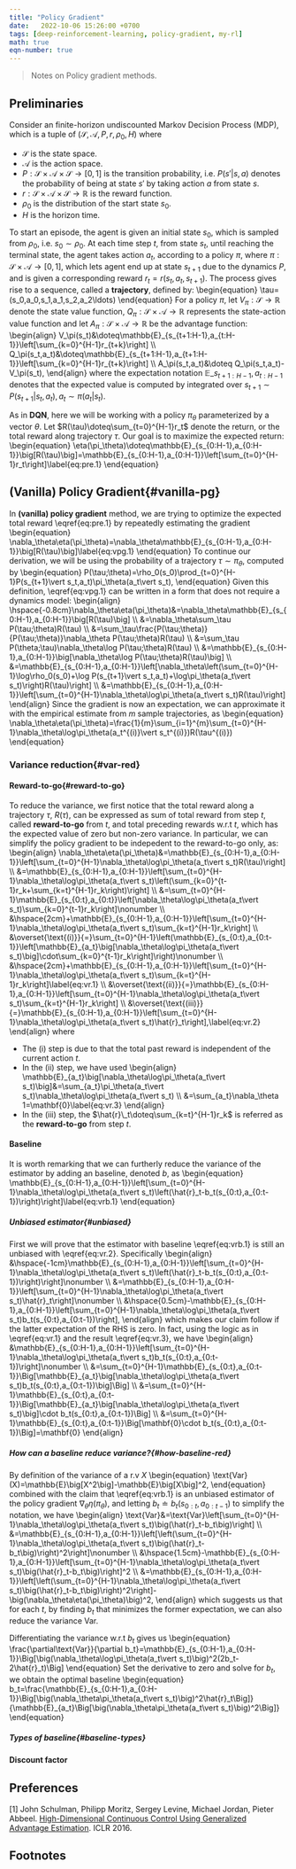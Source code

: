 ```yaml
---
title: "Policy Gradient"
date:   2022-10-06 15:26:00 +0700
tags: [deep-reinforcement-learning, policy-gradient, my-rl]
math: true
eqn-number: true
---
```

> Notes on Policy gradient methods.
<!--more-->

## Preliminaries
Consider an finite-horizon undiscounted Markov Decision Process (MDP), which is a tuple of $(\mathcal{S},\mathcal{A},P,r,\rho_0,H)$ where
- $\mathcal{S}$ is the state space.
- $\mathcal{A}$ is the action space.
- $P:\mathcal{S}\times\mathcal{A}\times\mathcal{S}\to[0,1]$ is the transition probability, i.e. $P(s'\vert s,a)$ denotes the probability of being at state $s'$ by taking action $a$ from state $s$.
- $r:\mathcal{\mathcal{S}\times\mathcal{A}\times\mathcal{S}}\to\mathbb{R}$ is the reward function.
- $\rho_0$ is the distribution of the start state $s_0$.
- $H$ is the horizon time.

To start an episode, the agent is given an initial state $s_0$, which is sampled from $\rho_0$, i.e. $s_0\sim\rho_0$. At each time step $t$, from state $s_t$, until reaching the terminal state, the agent takes action $a_t$, according to a policy $\pi$, where $\pi:\mathcal{S}\times\mathcal{A}\to[0,1]$, which lets agent end up at state $s_{t+1}$ due to the dynamics $P$, and is given a corresponding reward $r_t=r(s_t,a_t,s_{t+1})$. The process gives rise to a sequence, called a **trajectory**, defined by:
\begin{equation}
\tau=(s_0,a_0,s_1,a_1,s_2,a_2\ldots)
\end{equation}
For a policy $\pi$, let $V_\pi:\mathcal{S}\to\mathbb{R}$ denote the state value function, $Q_\pi:\mathcal{S}\times\mathcal{A}\to\mathbb{R}$ represents the state-action value function and let $A_\pi:\mathcal{S}\times\mathcal{A}\to\mathbb{R}$ be the advantage function:
\begin{align}
V_\pi(s_t)&\doteq\mathbb{E}\_{s_{t+1:H-1},a_{t:H-1}}\left[\sum_{k=0}^{H-1}r_{t+k}\right] \\\\ Q_\pi(s_t,a_t)&\doteq\mathbb{E}\_{s_{t+1:H-1},a_{t+1:H-1}}\left[\sum_{k=0}^{H-1}r_{t+k}\right] \\\\ A_\pi(s_t,a_t)&\doteq Q_\pi(s_t,a_t)-V_\pi(s_t),
\end{align}
where the expectation notation $\mathbb{E}\_{s_{t+1:H-1},a_{t:H-1}}$ denotes that the expected value is computed by integrated over $s_{t+1}\sim P(s_{t+1}\vert s_t,a_t),a_t\sim\pi(a_t\vert s_t)$.

As in **DQN**, here we will be working with a policy $\pi_\theta$ parameterized by a vector $\theta$.  Let $R(\tau)\doteq\sum_{t=0}^{H-1}r_t$ denote the return, or the total reward along trajectory $\tau$. Our goal is to maximize the expected return:
\begin{equation}
\eta(\pi_\theta)\doteq\mathbb{E}\_{s_{0:H-1},a_{0:H-1}}\big[R(\tau)\big]=\mathbb{E}\_{s_{0:H-1},a_{0:H-1}}\left[\sum_{t=0}^{H-1}r_t\right]\label{eq:pre.1}
\end{equation}

## (Vanilla) Policy Gradient{#vanilla-pg}
In **(vanilla) policy gradient** method, we are trying to optimize the expected total reward \eqref{eq:pre.1} by repeatedly estimating the gradient
\begin{equation}
\nabla_\theta\eta(\pi_\theta)=\nabla_\theta\mathbb{E}\_{s_{0:H-1},a_{0:H-1}}\big[R(\tau)\big]\label{eq:vpg.1}
\end{equation}
To continue our derivation, we will be using the probability of a trajectory $\tau\sim\pi_\theta$, computed by
\begin{equation}
P(\tau;\theta)=\rho_0(s_0)\prod_{t=0}^{H-1}P(s_{t+1}\vert s_t,a_t)\pi_\theta(a_t\vert s_t),
\end{equation}
Given this definition, \eqref{eq:vpg.1} can be written in a form that does not require a dynamics model:
\begin{align}
\hspace{-0.8cm}\nabla_\theta\eta(\pi_\theta)&=\nabla_\theta\mathbb{E}\_{s_{0:H-1},a_{0:H-1}}\big[R(\tau)\big] \\\\ &=\nabla_\theta\sum_\tau P(\tau;\theta)R(\tau) \\\\ &=\sum_\tau\frac{P(\tau;\theta)}{P(\tau;\theta)}\nabla_\theta P(\tau;\theta)R(\tau) \\\\ &=\sum_\tau P(\theta;\tau)\nabla_\theta\log P(\tau;\theta)R(\tau) \\\\ &=\mathbb{E}\_{s_{0:H-1},a_{0:H-1}}\big[\nabla_\theta\log P(\tau;\theta)R(\tau)\big] \\\\ &=\mathbb{E}\_{s_{0:H-1},a_{0:H-1}}\left[\nabla_\theta\left(\sum_{t=0}^{H-1}\log\rho_0(s_0)+\log P(s_{t+1}\vert s_t,a_t)+\log\pi_\theta(a_t\vert s_t)\right)R(\tau)\right] \\\\ &=\mathbb{E}\_{s_{0:H-1},a_{0:H-1}}\left[\sum_{t=0}^{H-1}\nabla_\theta\log\pi_\theta(a_t\vert s_t)R(\tau)\right]
\end{align}
Since the gradient is now an expectation, we can approximate it with the empirical estimate from $m$ sample trajectories, as
\begin{equation}
\nabla_\theta\eta(\pi_\theta)=\frac{1}{m}\sum_{i=1}^{m}\sum_{t=0}^{H-1}\nabla_\theta\log\pi_\theta(a_t^{(i)}\vert s_t^{(i)})R(\tau^{(i)})
\end{equation}

### Variance reduction{#var-red}

#### Reward-to-go{#reward-to-go}
To reduce the variance, we first notice that the total reward along a trajectory $\tau$, $R(\tau)$, can be expressed as sum of total reward from step $t$, called **reward-to-go** from $t$, and total preceding rewards w.r.t $t$, which has the expected value of zero but non-zero variance. In particular, we can simplify the policy gradient to be indepedent to the reward-to-go only, as:
\begin{align}
\nabla_\theta\eta(\pi_\theta)&=\mathbb{E}\_{s_{0:H-1},a_{0:H-1}}\left[\sum_{t=0}^{H-1}\nabla_\theta\log\pi_\theta(a_t\vert s_t)R(\tau)\right] \\\\ &=\mathbb{E}\_{s_{0:H-1},a_{0:H-1}}\left[\sum_{t=0}^{H-1}\nabla_\theta\log\pi_\theta(a_t\vert s_t)\left(\sum_{k=0}^{t-1}r_k+\sum_{k=t}^{H-1}r_k\right)\right] \\\\ &=\sum_{t=0}^{H-1}\mathbb{E}\_{s_{0:t},a_{0:t}}\left[\nabla_\theta\log\pi_\theta(a_t\vert s_t)\sum_{k=0}^{t-1}r_k\right]\nonumber \\\\ &\hspace{2cm}+\mathbb{E}\_{s_{0:H-1},a_{0:H-1}}\left[\sum_{t=0}^{H-1}\nabla_\theta\log\pi_\theta(a_t\vert s_t)\sum_{k=t}^{H-1}r_k\right] \\\\ &\overset{\text{(i)}}{=}\sum_{t=0}^{H-1}\left(\mathbb{E}\_{s_{0:t},a_{0:t-1}}\left[\mathbb{E}\_{a_t}\big[\nabla_\theta\log\pi_\theta(a_t\vert s_t)\big]\cdot\sum_{k=0}^{t-1}r_k\right]\right)\nonumber \\\\ &\hspace{2cm}+\mathbb{E}\_{s_{0:H-1},a_{0:H-1}}\left[\sum_{t=0}^{H-1}\nabla_\theta\log\pi_\theta(a_t\vert s_t)\sum_{k=t}^{H-1}r_k\right]\label{eq:vr.1} \\\\ &\overset{\text{(ii)}}{=}\mathbb{E}\_{s_{0:H-1},a_{0:H-1}}\left[\sum_{t=0}^{H-1}\nabla_\theta\log\pi_\theta(a_t\vert s_t)\sum_{k=t}^{H-1}r_k\right] \\\\ &\overset{\text{(iii)}}{=}\mathbb{E}\_{s_{0:H-1},a_{0:H-1}}\left[\sum_{t=0}^{H-1}\nabla_\theta\log\pi_\theta(a_t\vert s_t)\hat{r}\_t\right],\label{eq:vr.2}
\end{align}
where
- The (i) step is due to that the total past reward is independent of the current action $t$.
- In the (ii) step, we have used
\begin{align}
\mathbb{E}\_{a_t}\big[\nabla_\theta\log\pi_\theta(a_t\vert s_t)\big]&=\sum_{a_t}\pi_\theta(a_t\vert s_t)\nabla_\theta\log\pi_\theta(a_t\vert s_t) \\\\ &=\sum_{a_t}\nabla_\theta 1=\mathbf{0}\label{eq:vr.3}
\end{align}
- In the (iii) step, the $\hat{r}\_t\doteq\sum_{k=t}^{H-1}r_k$ is referred as the **reward-to-go** from step $t$.

#### Baseline
It is worth remarking that we can furtherly reduce the variance of the estimator by adding an baseline, denoted $b$, as
\begin{equation}
\mathbb{E}\_{s_{0:H-1},a_{0:H-1}}\left[\sum_{t=0}^{H-1}\nabla_\theta\log\pi_\theta(a_t\vert s_t)\left(\hat{r}\_t-b_t(s_{0:t},a_{0:t-1})\right)\right]\label{eq:vrb.1}
\end{equation}

##### Unbiased estimator{#unbiased}
First we will prove that the estimator with baseline \eqref{eq:vrb.1} is still an unbiased with \eqref{eq:vr.2}. Specifically
\begin{align}
&\hspace{-1cm}\mathbb{E}\_{s_{0:H-1},a_{0:H-1}}\left[\sum_{t=0}^{H-1}\nabla_\theta\log\pi_\theta(a_t\vert s_t)\left(\hat{r}\_t-b_t(s_{0:t},a_{0:t-1})\right)\right]\nonumber \\\\ &=\mathbb{E}\_{s_{0:H-1},a_{0:H-1}}\left[\sum_{t=0}^{H-1}\nabla_\theta\log\pi_\theta(a_t\vert s_t)\hat{r}\_t\right]\nonumber \\\\ &\hspace{0.5cm}-\mathbb{E}\_{s_{0:H-1},a_{0:H-1}}\left[\sum_{t=0}^{H-1}\nabla_\theta\log\pi_\theta(a_t\vert s_t)b_t(s_{0:t},a_{0:t-1})\right],
\end{align}
which makes our claim follow if the latter expectation of the RHS is zero. In fact, using the logic as in \eqref{eq:vr.1} and the result \eqref{eq:vr.3}, we have
\begin{align}
&\mathbb{E}\_{s_{0:H-1},a_{0:H-1}}\left[\sum_{t=0}^{H-1}\nabla_\theta\log\pi_\theta(a_t\vert s_t)b_t(s_{0:t},a_{0:t-1})\right]\nonumber \\\\ &=\sum_{t=0}^{H-1}\mathbb{E}\_{s_{0:t},a_{0:t-1}}\Big[\mathbb{E}\_{a_t}\big[\nabla_\theta\log\pi_\theta(a_t\vert s_t)b_t(s_{0:t},a_{0:t-1})\big]\Big] \\\\ &=\sum_{t=0}^{H-1}\mathbb{E}\_{s_{0:t},a_{0:t-1}}\Big[\mathbb{E}\_{a_t}\big[\nabla_\theta\log\pi_\theta(a_t\vert s_t)\big]\cdot b_t(s_{0:t},a_{0:t-1})\Big] \\\\ &=\sum_{t=0}^{H-1}\mathbb{E}\_{s_{0:t},a_{0:t-1}}\Big[\mathbf{0}\cdot b_t(s_{0:t},a_{0:t-1})\Big]=\mathbf{0}
\end{align}

##### How can a baseline reduce variance?{#how-baseline-red}
By definition of the variance of a r.v $X$
\begin{equation}
\text{Var}(X)=\mathbb{E}\big[X^2\big]-\mathbb{E}\big[X\big]^2,
\end{equation}
combined with the claim that \eqref{eq:vrb.1} is an unbiased estimator of the policy gradient $\nabla_\theta\eta(\pi_\theta)$, and letting $b_t\doteq b_t(s_{0:t},a_{0:t-1})$ to simplify the notation, we have 
\begin{align}
\text{Var}&=\text{Var}\left[\sum_{t=0}^{H-1}\nabla_\theta\log\pi_\theta(a_t\vert s_t)\big(\hat{r}\_t-b_t\big)\right] \\\\ &=\mathbb{E}\_{s_{0:H-1},a_{0:H-1}}\left[\left(\sum_{t=0}^{H-1}\nabla_\theta\log\pi_\theta(a_t\vert s_t)\big(\hat{r}\_t-b_t\big)\right)^2\right]\nonumber \\\\ &\hspace{1.5cm}-\mathbb{E}\_{s_{0:H-1},a_{0:H-1}}\left[\sum_{t=0}^{H-1}\nabla_\theta\log\pi_\theta(a_t\vert s_t)\big(\hat{r}\_t-b_t\big)\right]^2 \\\\ &=\mathbb{E}\_{s_{0:H-1},a_{0:H-1}}\left[\left(\sum_{t=0}^{H-1}\nabla_\theta\log\pi_\theta(a_t\vert s_t)\big(\hat{r}\_t-b_t\big)\right)^2\right]-\big(\nabla_\theta\eta(\pi_\theta)\big)^2,
\end{align}
which suggests us that for each $t$, by finding $b_t$ that minimizes the former expectation, we can also reduce the variance $\text{Var}$.

Differentiating the variance w.r.t $b_t$ gives us
\begin{equation}
\frac{\partial\text{Var}}{\partial b_t}=\mathbb{E}\_{s_{0:H-1},a_{0:H-1}}\Big[\big(\nabla_\theta\log\pi_\theta(a_t\vert s_t)\big)^2(2b_t-2\hat{r}\_t)\Big]
\end{equation}
Set the derivative to zero and solve for $b_t$, we obtain the optimal baseline
\begin{equation}
b_t=\frac{\mathbb{E}\_{s_{0:H-1},a_{0:H-1}}\Big[\big(\nabla_\theta\pi_\theta(a_t\vert s_t)\big)^2\hat{r}\_t\Big]}{\mathbb{E}\_{a_t}\Big[\big(\nabla_\theta\pi_\theta(a_t\vert s_t)\big)^2\Big]}
\end{equation}

##### Types of baseline{#baseline-types}

#### Discount factor

## Preferences
[1] John Schulman, Philipp Moritz, Sergey Levine, Michael Jordan, Pieter Abbeel. [High-Dimensional Continuous Control Using Generalized Advantage Estimation](https://arxiv.org/abs/1506.02438). ICLR 2016.

## Footnotes